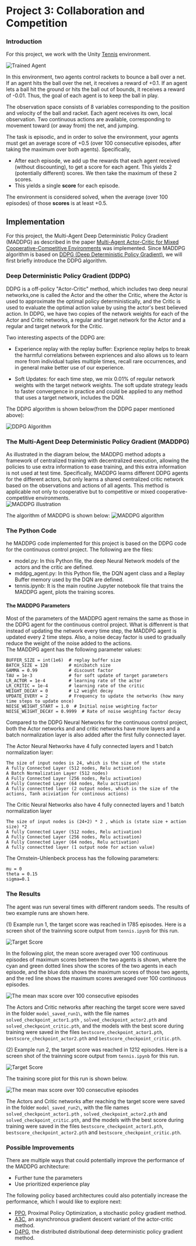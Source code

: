 [image1]: https://user-images.githubusercontent.com/10624937/42135623-e770e354-7d12-11e8-998d-29fc74429ca2.gif "Trained Agent"
[image2]: https://user-images.githubusercontent.com/10624937/42135622-e55fb586-7d12-11e8-8a54-3c31da15a90a.gif "Soccer"

# Project 3: Collaboration and Competition

### Introduction

For this project, we work with the Unity [Tennis](https://github.com/Unity-Technologies/ml-agents/blob/master/docs/Learning-Environment-Examples.md#tennis) environment.

![Trained Agent][image1]

In this environment, two agents control rackets to bounce a ball over a net. If an agent hits the ball over the net, it receives a reward of +0.1.  If an agent lets a ball hit the ground or hits the ball out of bounds, it receives a reward of -0.01.  Thus, the goal of each agent is to keep the ball in play.

The observation space consists of 8 variables corresponding to the position and velocity of the ball and racket. Each agent receives its own, local observation.  Two continuous actions are available, corresponding to movement toward (or away from) the net, and jumping. 

The task is episodic, and in order to solve the environment, your agents must get an average score of +0.5 (over 100 consecutive episodes, after taking the maximum over both agents). Specifically,

- After each episode, we add up the rewards that each agent received (without discounting), to get a score for each agent. This yields 2 (potentially different) scores. We then take the maximum of these 2 scores.
- This yields a single **score** for each episode.

The environment is considered solved, when the average (over 100 episodes) of those **scores** is at least +0.5.

## Implementation
For this project, the Multi-Agent Deep Deterministic Policy Gradient (MADDPG) as described in the paper [Multi-Agent Actor-Critic for Mixed Cooperative-Competitive Environments](https://arxiv.org/abs/1706.02275) was implemented. Since MADDPG algorithm is based on [DDPG (Deep Deterministic Policy Gradient)](https://arxiv.org/abs/1509.02971), we will first briefly introduce the DDPG algorithm. 

###  Deep Deterministic Policy Gradient (DDPG)
DDPG is a off-policy "Actor-Critic" method, which includes two deep neural networks,one is called the Actor and the other the Critic, where the Actor is used to approximate the optimal policy deterministically, and the Critic is used to evaluate the optimal action value by using the actor's best believed action. 
In DDPG, we have two copies of the network weights for each of the Actor and Critic networks, a regular and target network for the Actor and a regular and target network for the Critic.

Two interesting aspects of the DDPG are:
  - Experience replay with the replay buffer: Exprience replay helps to break the harmful correlations between expriences and also allows us to learn more from individual tuples multiple times, recall rare occurrences, and in general make better use of our experience.
  
  - Soft Updates: for each time step, we mix 0.01% of regular network weights with the target network weights. The soft update strategy leads to faster convergence in practice and could be applied to any method that uses a target network, includes the DQN.  

The DDPG algorithm is shown below(from the DDPG paper mentioned above):

![DDPG Algorithm](images/DDPG_algorithm.PNG) 
 
###  The Multi-Agent Deep Deterministic Policy Gradient (MADDPG)
As illustrated in the diagram below, the MADDPG method adopts a framework of centralized training with decentralized execution, allowing the policies
to use extra information to ease training, and this extra information is not used at test time.  Specifically, MADDPG learns different DDPG agents for the different actors, but only learns a shared centralized critic network based on the observations and actions of all agents. This method is applicable not only to cooperative but to competitive or mixed cooperative-competitive environments.      
![MADDPG illustration](images/MADDPG_illustration.PNG) 

The algorithm of MADDPG is shown below: 
![MADDPG algorithm](images/MADDPG_algorithm.PNG) 
  
### The Python Code
he MADDPG code implemented for this project is based on the DDPG code for the continuous control project. The following are the files:

- model.py: In this Python file, the deep Neural Network models of the actors and the critic are defined.
- mddpg_agent.py: In this Python file, the DQN agent class and a Replay Buffer memory used by the DQN are defined.
- tennis.ipynb: It is the main routine Jupyter notebook file that trains the MADDPG agent, plots the training scores.

#### The MADDPG Parameters 

Most of the parameters of the MADDPG agent remains the same as those in the DDPG agent for the continuous control project. What is diffenrent is that instead of updating the network every time step, the MADDPG agent is updated every 2 time steps. Also, a noise decay factor is used to gradually reduce the weight of the noise added to the actions.        
The MADDPG agent has the following parameter values:
```
BUFFER_SIZE = int(1e6)  # replay buffer size
BATCH_SIZE = 128        # minibatch size
GAMMA = 0.99            # discount factor
TAU = 1e-3              # for soft update of target parameters
LR_ACTOR = 1e-4         # learning rate of the actor 
LR_CRITIC = 1e-4        # learning rate of the critic
WEIGHT_DECAY = 0        # L2 weight decay
UPDATE_EVERY = 2        # Frequency to update the networks (how many time steps to update once)
NOISE_WEIGHT_START = 1.0  # Initial noise weighting factor
NOISE_WEIGHT_DECAY = 0.9999  # Rate of noise weighting factor decay
```

Compared to the DDPG Neural Networks for the continuous control project, both the Actor networks and and critic networks have more layers and a batch normalization layer is also added after the first fully connected layer.

The Actor Neural Networks have 4 fully connected layers and 1 batch normalization layer:

```
The size of input nodes is 24, which is the size of the state
A fully Connected Layer (512 nodes, Relu activation)
A Batch Normalization Layer (512 nodes)
A Fully Connected Layer (256 nodes, Relu activation) 
A Fully Connected Layer (64 nodes, Relu activation) 
A fully connectted layer (2 output nodes, which is the size of the actions, Tanh aciviation for continous actions)
```

The Critic Neural Networks also have 4 fully connected layers and 1 batch normalization layer

```
The size of input nodes is (24+2) * 2 , which is (state size + action size) *2 
A fully Connected Layer (512 nodes, Relu activation)
A Fully Connected Layer (256 nodes, Relu activation)
A Fully Connected Layer (64 nodes, Relu activation) 
A fully connectted layer (1 output node for action value)
```

The Ornstein-Uhlenbeck process has the following parameters:
```
mu = 0 
theta = 0.15
sigma=0.1
```
###  The Results
The agent was run several times with different random seeds. The results of two example runs are shown here.

(1) Example run 1, the target score was reached in 1785 episodes. Here is a screen shot of the trainning score output from `tennis.ipynb` for this run.

![Target Score ](images/target_score_run1.png)


In the following plot, the mean score averaged over 100 continuous episodes of maximum scores between the two agents is shown, where the cyan and green dotted lines show the scores of the two agents in each episode, and the blue dots shows the maximum scores of those two agents, and the red line shows the maximum scores averaged over 100 continuous episodes.  
 
![The mean max score over 100 consecutive episodes](images/scores_run1.png)

The Actors and Critic networks after reaching the target score were saved in the folder `model_saved_run1\`, with the file names `solved_checkpoint_actor1.pth` , `solved_checkpoint_actor2.pth` and `solved_checkpoint_critic.pth`, and the models with the best score during training were saved in the files `bestscore_checkpoint_actor1.pth`, `bestscore_checkpoint_actor2.pth` and `bestscore_checkpoint_critic.pth`.   

(2) Example run 2, the target score was reached in 1212 episodes.  Here is a screen shot of the trainning score output from `tennis.ipynb` for this run.

![Target Score ](images/target_score_run2.png)

The training score plot for this run is shown below.
 
![The mean max score over 100 consecutive episodes](images/scores_run2.png)

The Actors and Critic networks after reaching the target score were saved in the folder `model_saved_run2\`, with the file names `solved_checkpoint_actor1.pth` , `solved_checkpoint_actor2.pth` and `solved_checkpoint_critic.pth`, and the models with the best score during training were saved in the files `bestscore_checkpoint_actor1.pth`, `bestscore_checkpoint_actor2.pth` and `bestscore_checkpoint_critic.pth`.   

### Possible Improvements

There are multiple ways that could potentially improve the performance of the MADDPG architecture:
 -  Further tune the parameters
 -  Use prioritized experience play
  
The following policy based architectures could also potentially increase the performance, which I would like to explore next:

- [PPO](https://arxiv.org/pdf/1707.06347.pdf), Proximal Policy Optimization, a stochastic policy gradient method.
- [A3C](https://arxiv.org/pdf/1602.01783.pdf), an asynchronous gradient descent variant of the actor-critic method.
- [D4PG](https://openreview.net/pdf?id=SyZipzbCb), the distributed distributional deep deterministic policy gradient method. 
